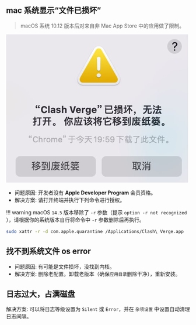## mac 系统显示“文件已损坏”

> macOS 系统 10.12 版本后对来自非 Mac App Store 中的应用做了限制。

![文件已损坏](../assets/faq/file/mac_file_corrupted.png)

- 问题原因: 开发者没有 **Apple Developer Program** 会员资格。
- 解决方案: 请打开终端并执行下列命令进行授权。

<!-- prettier-ignore -->
!!! warning
    macOS `14.5` 版本移除了 `-r` 参数（提示 `option -r not recognized` ），请根据你的系统版本自行将命令中 `-r` 参数删除后再执行。

```bash
sudo xattr -r -d com.apple.quarantine /Applications/Clash\ Verge.app
```

## 找不到系统文件 os error

- 问题原因: 有可能是文件损坏，没找到内核。
- 解决方案: 删除老配置。卸载老版本（确保`应用目录`删除干净），重新安装。

## 日志过大，占满磁盘

解决方案: 可以将日志等级设置为 `Silent` 或 `Error`，并在 `杂项设置` 中设置自动清理日志间隔。
